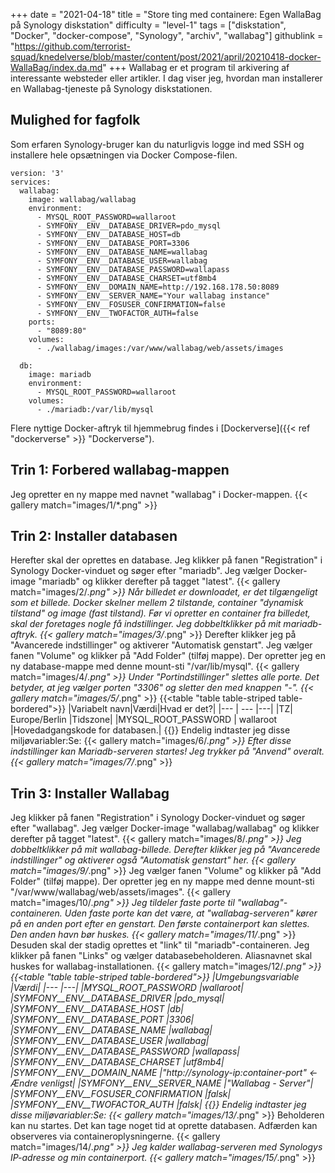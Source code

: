 +++
date = "2021-04-18"
title = "Store ting med containere: Egen WallaBag på Synology diskstation"
difficulty = "level-1"
tags = ["diskstation", "Docker", "docker-compose", "Synology", "archiv", "wallabag"]
githublink = "https://github.com/terrorist-squad/knedelverse/blob/master/content/post/2021/april/20210418-docker-WallaBag/index.da.md"
+++
Wallabag er et program til arkivering af interessante websteder eller artikler. I dag viser jeg, hvordan man installerer en Wallabag-tjeneste på Synology diskstationen.
## Mulighed for fagfolk
Som erfaren Synology-bruger kan du naturligvis logge ind med SSH og installere hele opsætningen via Docker Compose-filen.
```
version: '3'
services:
  wallabag:
    image: wallabag/wallabag
    environment:
      - MYSQL_ROOT_PASSWORD=wallaroot
      - SYMFONY__ENV__DATABASE_DRIVER=pdo_mysql
      - SYMFONY__ENV__DATABASE_HOST=db
      - SYMFONY__ENV__DATABASE_PORT=3306
      - SYMFONY__ENV__DATABASE_NAME=wallabag
      - SYMFONY__ENV__DATABASE_USER=wallabag
      - SYMFONY__ENV__DATABASE_PASSWORD=wallapass
      - SYMFONY__ENV__DATABASE_CHARSET=utf8mb4
      - SYMFONY__ENV__DOMAIN_NAME=http://192.168.178.50:8089
      - SYMFONY__ENV__SERVER_NAME="Your wallabag instance"
      - SYMFONY__ENV__FOSUSER_CONFIRMATION=false
      - SYMFONY__ENV__TWOFACTOR_AUTH=false
    ports:
      - "8089:80"
    volumes:
      - ./wallabag/images:/var/www/wallabag/web/assets/images

  db:
    image: mariadb
    environment:
      - MYSQL_ROOT_PASSWORD=wallaroot
    volumes:
      - ./mariadb:/var/lib/mysql

```
Flere nyttige Docker-aftryk til hjemmebrug findes i [Dockerverse]({{< ref "dockerverse" >}} "Dockerverse").
## Trin 1: Forbered wallabag-mappen
Jeg opretter en ny mappe med navnet "wallabag" i Docker-mappen.
{{< gallery match="images/1/*.png" >}}

## Trin 2: Installer databasen
Herefter skal der oprettes en database. Jeg klikker på fanen "Registration" i Synology Docker-vinduet og søger efter "mariadb". Jeg vælger Docker-image "mariadb" og klikker derefter på tagget "latest".
{{< gallery match="images/2/*.png" >}}
Når billedet er downloadet, er det tilgængeligt som et billede. Docker skelner mellem 2 tilstande, container "dynamisk tilstand" og image (fast tilstand). Før vi opretter en container fra billedet, skal der foretages nogle få indstillinger. Jeg dobbeltklikker på mit mariadb-aftryk.
{{< gallery match="images/3/*.png" >}}
Derefter klikker jeg på "Avancerede indstillinger" og aktiverer "Automatisk genstart". Jeg vælger fanen "Volume" og klikker på "Add Folder" (tilføj mappe). Der opretter jeg en ny database-mappe med denne mount-sti "/var/lib/mysql".
{{< gallery match="images/4/*.png" >}}
Under "Portindstillinger" slettes alle porte. Det betyder, at jeg vælger porten "3306" og sletter den med knappen "-".
{{< gallery match="images/5/*.png" >}}
{{<table "table table-striped table-bordered">}}
|Variabelt navn|Værdi|Hvad er det?|
|--- | --- |---|
|TZ| Europe/Berlin	|Tidszone|
|MYSQL_ROOT_PASSWORD	 | wallaroot |Hovedadgangskode for databasen.|
{{</table>}}
Endelig indtaster jeg disse miljøvariabler:Se:
{{< gallery match="images/6/*.png" >}}
Efter disse indstillinger kan Mariadb-serveren startes! Jeg trykker på "Anvend" overalt.
{{< gallery match="images/7/*.png" >}}

## Trin 3: Installer Wallabag
Jeg klikker på fanen "Registration" i Synology Docker-vinduet og søger efter "wallabag". Jeg vælger Docker-image "wallabag/wallabag" og klikker derefter på tagget "latest".
{{< gallery match="images/8/*.png" >}}
Jeg dobbeltklikker på mit wallabag-billede. Derefter klikker jeg på "Avancerede indstillinger" og aktiverer også "Automatisk genstart" her.
{{< gallery match="images/9/*.png" >}}
Jeg vælger fanen "Volume" og klikker på "Add Folder" (tilføj mappe). Der opretter jeg en ny mappe med denne mount-sti "/var/www/wallabag/web/assets/images".
{{< gallery match="images/10/*.png" >}}
Jeg tildeler faste porte til "wallabag"-containeren. Uden faste porte kan det være, at "wallabag-serveren" kører på en anden port efter en genstart. Den første containerport kan slettes. Den anden havn bør huskes.
{{< gallery match="images/11/*.png" >}}
Desuden skal der stadig oprettes et "link" til "mariadb"-containeren. Jeg klikker på fanen "Links" og vælger databasebeholderen. Aliasnavnet skal huskes for wallabag-installationen.
{{< gallery match="images/12/*.png" >}}
{{<table "table table-striped table-bordered">}}
|Umgebungsvariable	|Værdi|
|--- |---|
|MYSQL_ROOT_PASSWORD	|wallaroot|
|SYMFONY__ENV__DATABASE_DRIVER	|pdo_mysql|
|SYMFONY__ENV__DATABASE_HOST	|db|
|SYMFONY__ENV__DATABASE_PORT	|3306|
|SYMFONY__ENV__DATABASE_NAME	|wallabag|
|SYMFONY__ENV__DATABASE_USER	|wallabag|
|SYMFONY__ENV__DATABASE_PASSWORD	|wallapass|
|SYMFONY__ENV__DATABASE_CHARSET |utf8mb4|
|SYMFONY__ENV__DOMAIN_NAME	|"http://synology-ip:container-port" <- Ændre venligst|
|SYMFONY__ENV__SERVER_NAME	|"Wallabag - Server"|
|SYMFONY__ENV__FOSUSER_CONFIRMATION	|falsk|
|SYMFONY__ENV__TWOFACTOR_AUTH	|falsk|
{{</table>}}
Endelig indtaster jeg disse miljøvariabler:Se:
{{< gallery match="images/13/*.png" >}}
Beholderen kan nu startes. Det kan tage noget tid at oprette databasen. Adfærden kan observeres via containeroplysningerne.
{{< gallery match="images/14/*.png" >}}
Jeg kalder wallabag-serveren med Synologys IP-adresse og min containerport.
{{< gallery match="images/15/*.png" >}}
